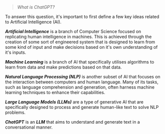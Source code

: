 > *What is ChatGPT?*

To answer this question, it's important to first define a few key ideas related to Artificial Intelligence (AI).

***Artificial Intelligence*** is a branch of Computer Science focused on replicating human intelligence in machines. This is achieved through the creation of some sort of engineered system that is designed to learn from some kind of input and make decisions based on it's own understanding of it's inputs. 

***Machine Learning*** is a branch of AI that specifically utilises algorithms to learn from data and make predictions based on that data.

_**Natural Language Processing (NLP)**_ is another subset of AI that focuses on the interaction between computers and human language. Many of its tasks, such as language comprehension and generation, often harness machine learning techniques to enhance their capabilities.

_**Large Language Models (LLMs)**_ are a type of generative AI that are specifically designed to process and generate human-like text to solve NLP problems. 

***ChatGPT*** is an ***LLM*** that aims to understand and generate text in a conversational manner.


